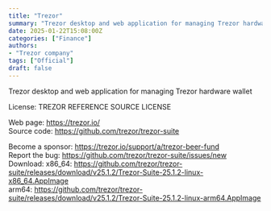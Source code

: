 ```yaml
---
title: "Trezor"
summary: "Trezor desktop and web application for managing Trezor hardware wallet"
date: 2025-01-22T15:08:00Z
categories: ["Finance"]
authors:
- "Trezor company"
tags: ["Official"]
draft: false
---
```


Trezor desktop and web application for managing Trezor hardware wallet

License: TREZOR REFERENCE SOURCE LICENSE

Web page: <https://trezor.io/>  
Source code: <https://github.com/trezor/trezor-suite>

Become a sponsor: <https://trezor.io/support/a/trezor-beer-fund>  
Report the bug: <https://github.com/trezor/trezor-suite/issues/new>  
Download:   x86_64: <https://github.com/trezor/trezor-suite/releases/download/v25.1.2/Trezor-Suite-25.1.2-linux-x86_64.AppImage>  
            arm64: <https://github.com/trezor/trezor-suite/releases/download/v25.1.2/Trezor-Suite-25.1.2-linux-arm64.AppImage>
